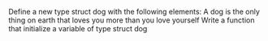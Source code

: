 Define a new type struct dog with the following elements:
A dog is the only thing on earth that loves you more than you love yourself
Write a function that initialize a variable of type struct dog

